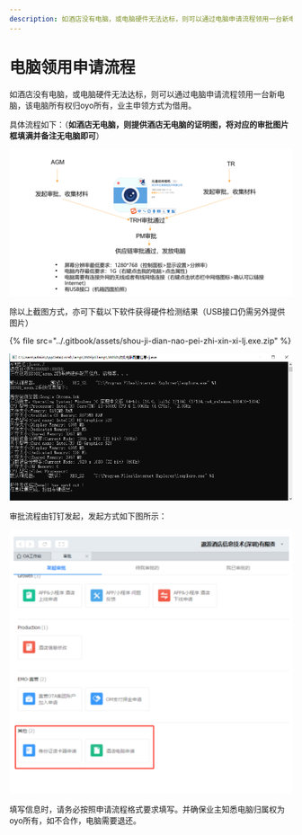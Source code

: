 ```yaml
---
description: 如酒店没有电脑，或电脑硬件无法达标，则可以通过电脑申请流程领用一台新电脑。
---
```


# 电脑领用申请流程

如酒店没有电脑，或电脑硬件无法达标，则可以通过电脑申请流程领用一台新电脑，该电脑所有权归oyo所有，业主申领方式为借用。

具体流程如下：（**如酒店无电脑，则提供酒店无电脑的证明图，将对应的审批图片框填满并备注无电脑即可**）

![&#x5DF2;&#x4E0A;&#x7EBF;&#x9152;&#x5E97;&#x7531;AGM&#x53D1;&#x8D77;&#xFF0C;&#x65B0;&#x9152;&#x5E97;&#x7531;TR&#x53D1;&#x8D77;](../.gitbook/assets/image%20%2835%29.png)

  
除以上截图方式，亦可下载以下软件获得硬件检测结果（USB接口仍需另外提供图片）

{% file src="../.gitbook/assets/shou-ji-dian-nao-pei-zhi-xin-xi-lj.exe.zip" %}

![&#x4F7F;&#x7528;&#x914D;&#x7F6E;&#x6536;&#x96C6;&#x5C0F;&#x7A0B;&#x5E8F;&#x9A8C;&#x8BC1;&#x7535;&#x8111;&#x786C;&#x4EF6;&#x7684;&#x622A;&#x56FE;](../.gitbook/assets/image%20%288%29.png)

审批流程由钉钉发起，发起方式如下图所示：

![&#x9489;&#x9489;&#x7533;&#x8BF7;&#x9152;&#x5E97;&#x7535;&#x8111;](../.gitbook/assets/image%20%2838%29.png)

填写信息时，请务必按照申请流程格式要求填写。并确保业主知悉电脑归属权为oyo所有，如不合作，电脑需要退还。  


